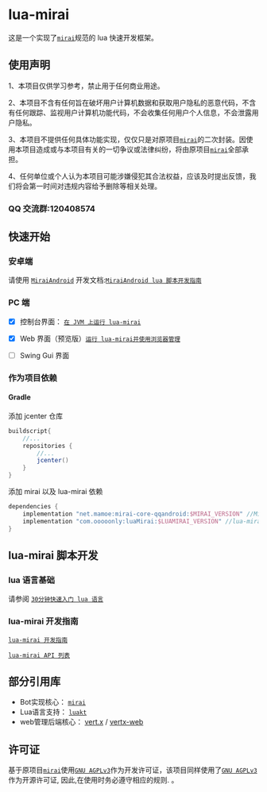 

# lua-mirai

 这是一个实现了[`mirai`](https://github.com/mamoe/mirai)规范的 lua 快速开发框架。



## 使用声明

1、本项目仅供学习参考，禁止用于任何商业用途。

2、本项目不含有任何旨在破坏用户计算机数据和获取用户隐私的恶意代码，不含有任何跟踪、监视用户计算机功能代码，不会收集任何用户个人信息，不会泄露用户隐私。

3、本项目不提供任何具体功能实现，仅仅只是对原项目[`mirai`](https://github.com/mamoe/mirai)的二次封装。因使用本项目造成或与本项目有关的一切争议或法律纠纷，将由原项目[`mirai`](https://github.com/mamoe/mirai)全部承担。

4、任何单位或个人认为本项目可能涉嫌侵犯其合法权益，应该及时提出反馈，我们将会第一时间对违规内容给予删除等相关处理。

### QQ 交流群:120408574

## 快速开始

### 安卓端

请使用 [`MiraiAndroid`](https://github.com/mzdluo123/MiraiAndroid)
开发文档:[`MiraiAndroid lua 脚本开发指南`](/docs/miraiandroid.md)

### PC 端

- [x] 控制台界面： [`在 JVM 上运行 lua-mirai`](/docs/jvm.md)
- [x] Web 界面（预览版）[`运行 lua-mirai并使用浏览器管理`](/docs/web.md)
- [ ] Swing Gui 界面


### 作为项目依赖

#### Gradle

添加 jcenter 仓库

``` groovy
buildscript{
    //...
    repositories {
        //...
        jcenter() 
    }
}
```

添加 mirai 以及 lua-mirai 依赖

```groovy
dependencies {
    implementation "net.mamoe:mirai-core-qqandroid:$MIRAI_VERSION" //Mirai Core
    implementation "com.ooooonly:luaMirai:$LUAMIRAI_VERSION" //lua-mirai
}
```



## lua-mirai 脚本开发

### lua 语言基础

请参阅 [`30分钟快速入门 lua 语言`](https://www.runoob.com/lua/lua-tutorial.html)

### lua-mirai 开发指南

[`lua-mirai 开发指南`](/docs/guide.md)

[`lua-mirai API 列表`](/docs/apis.md)



## 部分引用库

 - Bot实现核心： [`mirai`](https://github.com/mamoe/mirai)
 - Lua语言支持： [`luakt`](https://github.com/only52607/luakt)
 - web管理后端核心： [vert.x](https://github.com/eclipse-vertx/vert.x) / [vertx-web](https://github.com/vert-x3/vertx-web)

## 许可证

基于原项目[`mirai`](https://github.com/mamoe/mirai)使用[`GNU AGPLv3`](https://choosealicense.com/licenses/agpl-3.0/)作为开发许可证，该项目同样使用了[`GNU AGPLv3`](https://choosealicense.com/licenses/agpl-3.0/) 作为开源许可证, 因此,在使用时务必遵守相应的规则. 。

